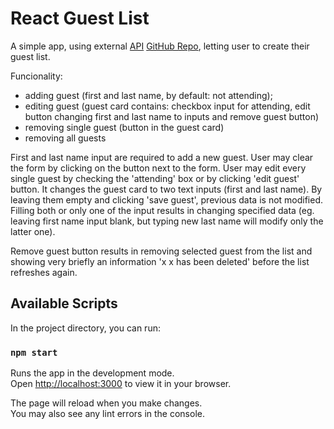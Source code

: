 # React Guest List

A simple app, using external [API](https://zy99yv-4000.csb.app/guests/) [GitHub Repo](https://github.com/xkrsx/express-guest-list-api-memory-data-store), letting user to create their guest list.

Funcionality:

- adding guest (first and last name, by default: not attending);
- editing guest (guest card contains: checkbox input for attending, edit button changing first and last name to inputs and remove guest button)
- removing single guest (button in the guest card)
- removing all guests

First and last name input are required to add a new guest. User may clear the form by clicking on the button next to the form.
User may edit every single guest by checking the 'attending' box or by clicking 'edit guest' button. It changes the guest card to two text inputs (first and last name). By leaving them empty and clicking 'save guest', previous data is not modified. Filling both or only one of the input results in changing specified data (eg. leaving first name input blank, but typing new last name will modify only the latter one).

Remove guest button results in removing selected guest from the list and showing very briefly an information 'x x has been deleted' before the list refreshes again.

## Available Scripts

In the project directory, you can run:

### `npm start`

Runs the app in the development mode.\
Open [http://localhost:3000](http://localhost:3000) to view it in your browser.

The page will reload when you make changes.\
You may also see any lint errors in the console.

